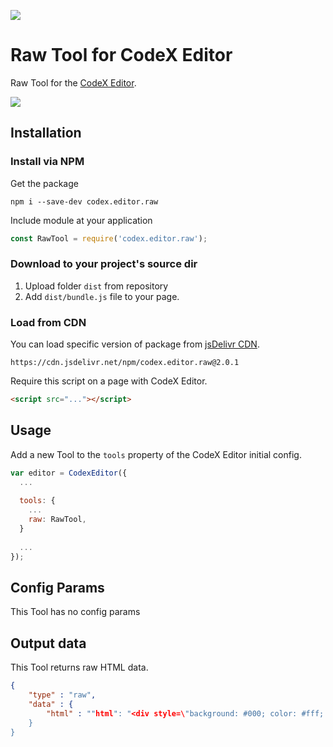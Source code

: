 ![](https://badgen.net/badge/CodeX%20Editor/v2.0/blue)

# Raw Tool for CodeX Editor

Raw Tool for the [CodeX Editor](https://ifmo.su/editor).

![](https://capella.pics/a4f82a6e-4c39-472f-b705-6a95b16ab41f.jpg)

## Installation

### Install via NPM

Get the package

```shell
npm i --save-dev codex.editor.raw
```

Include module at your application

```javascript
const RawTool = require('codex.editor.raw');
```

### Download to your project's source dir

1. Upload folder `dist` from repository
2. Add `dist/bundle.js` file to your page.

### Load from CDN

You can load specific version of package from [jsDelivr CDN](https://www.jsdelivr.com/package/npm/codex.editor.raw).

`https://cdn.jsdelivr.net/npm/codex.editor.raw@2.0.1`

Require this script on a page with CodeX Editor.

```html
<script src="..."></script>
```

## Usage

Add a new Tool to the `tools` property of the CodeX Editor initial config.

```javascript
var editor = CodexEditor({
  ...
  
  tools: {
    ...
    raw: RawTool,
  }
  
  ...
});
```

## Config Params

This Tool has no config params

## Output data

This Tool returns raw HTML data.

```json
{
    "type" : "raw",
    "data" : {
        "html" : ""html": "<div style=\"background: #000; color: #fff; font-size: 30px; padding: 50px;\">Any HTML code</div>"",
    }
}
```

